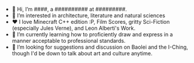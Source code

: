 - 👋 Hi, I’m ####, a ########## at #########.
- 👀 I’m interested in architecture, literature and natural sciences
- ❤️ I love Minecraft C++ edition :P, Film Scores, gritty Sci-Fiction (especially Jules Verne), and Leon Alberti's Work.
- 🌱 I’m currently learning how to proficiently draw and express in a manner acceptable to professional standards.
- 💞️ I’m looking for suggestions and discussion on Baolei and the I-Ching, though I'd be down to talk about art and culture anytime.
